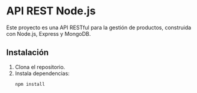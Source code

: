 # API REST Node.js

Este proyecto es una API RESTful para la gestión de productos, construida con Node.js, Express y MongoDB.

## Instalación
1. Clona el repositorio.
2. Instala dependencias:
   ```bash
   npm install


